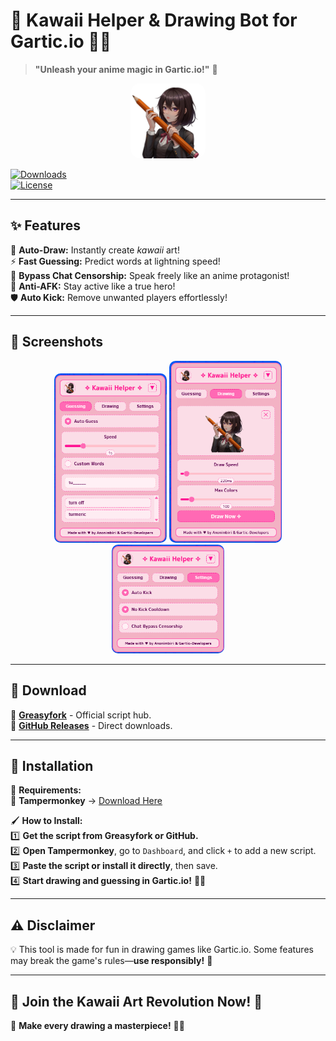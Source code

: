 # 🌸 Kawaii Helper & Drawing Bot for Gartic.io 🎨✨  

> **"Unleash your anime magic in Gartic.io!"** 💖  

<p align="center">
  <img src="./Assets/kawaii-logo.png" alt="Kawaii Helper" width="120" style="border-radius: 15px;">
</p>  

[![Downloads](https://img.shields.io/greasyfork/dt/528907?style=for-the-badge&color=ff66cc&labelColor=cc99ff&logo=greasyfork&logoColor=white)](https://github.com/anonimbiri-IsBack/kawaii-helper#installation-)  
[![License](https://img.shields.io/badge/License-MIT-ff66cc?style=for-the-badge&logo=book&logoColor=white)]()  

---

## ✨ Features  

🎨 **Auto-Draw:** Instantly create *kawaii* art!  
⚡ **Fast Guessing:** Predict words at lightning speed!  
💬 **Bypass Chat Censorship:** Speak freely like an anime protagonist!  
💫 **Anti-AFK:** Stay active like a true hero!  
🛡 **Auto Kick:** Remove unwanted players effortlessly!  

---

## 📸 Screenshots  

<p align="center">
  <img src="./Assets/guess-snap.png" alt="Guess Snap" width="180" style="border-radius: 10px;">  
  <img src="./Assets/draw-snap.png" alt="Draw Snap" width="180" style="border-radius: 10px;">  
  <img src="./Assets/settings-snap.png" alt="Settings Snap" width="180" style="border-radius: 10px;">  
</p>  

---

## 🔽 Download  

🎀 **[Greasyfork](https://greasyfork.org/en/scripts/528907-kawaii-helper-drawing-bot-for-gartic-io/)** - Official script hub.  
💖 **[GitHub Releases](https://github.com/Gartic-Developers/Kawaii-Helper/releases)** - Direct downloads.  

---

## 🚀 Installation  

📌 **Requirements:**  
🔹 **Tampermonkey** → [Download Here](https://www.tampermonkey.net)  

🖌 **How to Install:**  
1️⃣ **Get the script from Greasyfork or GitHub.**  
2️⃣ **Open Tampermonkey**, go to `Dashboard`, and click `+` to add a new script.  
3️⃣ **Paste the script or install it directly**, then save.  
4️⃣ **Start drawing and guessing in Gartic.io!** 🌟✨  

---

## ⚠️ Disclaimer  

💡 This tool is made for fun in drawing games like Gartic.io. Some features may break the game's rules—**use responsibly!** 🚀  

---

## 🎀 Join the Kawaii Art Revolution Now! 🌟  

🌸 **Make every drawing a masterpiece!** 🎨✨  
